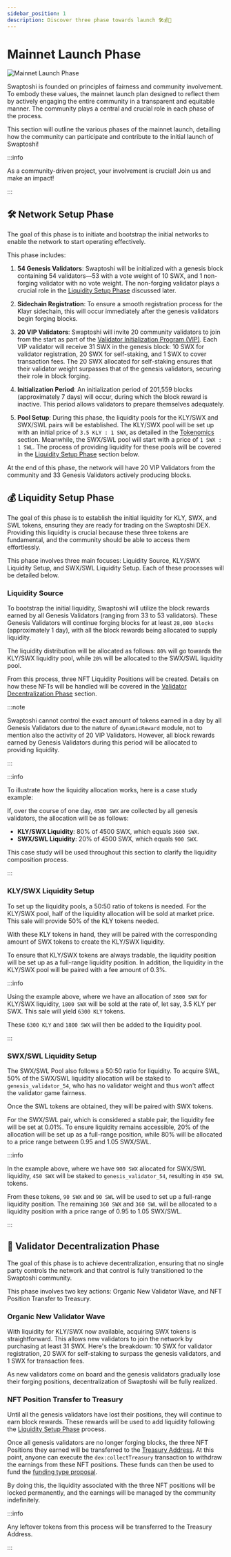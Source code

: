 ```yaml
---
sidebar_position: 1
description: Discover three phase towards launch 🛠️💰🚀
---
```


# Mainnet Launch Phase

![Mainnet Launch Phase](./img/launch-banner.png)

Swaptoshi is founded on principles of fairness and community involvement. To embody these values, the mainnet launch plan designed to reflect them by actively engaging the entire community in a transparent and equitable manner. The community plays a central and crucial role in each phase of the process.

This section will outline the various phases of the mainnet launch, detailing how the community can participate and contribute to the initial launch of Swaptoshi!

:::info

As a community-driven project, your involvement is crucial! Join us and make an impact!

:::

## 🛠️ Network Setup Phase

The goal of this phase is to initiate and bootstrap the initial networks to enable the network to start operating effectively.

This phase includes:

1. **54 Genesis Validators**: Swaptoshi will be initialized with a genesis block containing 54 validators—53 with a vote weight of 10 SWX, and 1 non-forging validator with no vote weight. The non-forging validator plays a crucial role in the [Liquidity Setup Phase](#-liquidity-setup-phase) discussed later.

2. **Sidechain Registration**: To ensure a smooth registration process for the Klayr sidechain, this will occur immediately after the genesis validators begin forging blocks.

3. **20 VIP Validators**: Swaptoshi will invite 20 community validators to join from the start as part of the [Validator Initialization Program (VIP)](./vip). Each VIP validator will receive 31 SWX in the genesis block: 10 SWX for validator registration, 20 SWX for self-staking, and 1 SWX to cover transaction fees. The 20 SWX allocated for self-staking ensures that their validator weight surpasses that of the genesis validators, securing their role in block forging.

4. **Initialization Period**: An initialization period of 201,559 blocks (approximately 7 days) will occur, during which the block reward is inactive. This period allows validators to prepare themselves adequately.

5. **Pool Setup**: During this phase, the liquidity pools for the KLY/SWX and SWX/SWL pairs will be established. The KLY/SWX pool will be set up with an initial price of `3.5 KLY : 1 SWX`, as detailed in the [Tokenomics](../introduction/tokenomics#initial-price) section. Meanwhile, the SWX/SWL pool will start with a price of `1 SWX : 1 SWL`. The process of providing liquidity for these pools will be covered in the [Liquidity Setup Phase](#swxswl-liquidity-setup) section below.

At the end of this phase, the network will have 20 VIP Validators from the community and 33 Genesis Validators actively producing blocks.

## 💰 Liquidity Setup Phase

The goal of this phase is to establish the initial liquidity for KLY, SWX, and SWL tokens, ensuring they are ready for trading on the Swaptoshi DEX. Providing this liquidity is crucial because these three tokens are fundamental, and the community should be able to access them effortlessly.

This phase involves three main focuses: Liquidity Source, KLY/SWX Liquidity Setup, and SWX/SWL Liquidity Setup. Each of these processes will be detailed below.

### Liquidity Source

To bootstrap the initial liquidity, Swaptoshi will utilize the block rewards earned by all Genesis Validators (ranging from 33 to 53 validators). These Genesis Validators will continue forging blocks for at least `28,800 blocks` (approximately 1 day), with all the block rewards being allocated to supply liquidity.

The liquidity distribution will be allocated as follows: `80%` will go towards the KLY/SWX liquidity pool, while `20%` will be allocated to the SWX/SWL liquidity pool.

From this process, three NFT Liquidity Positions will be created. Details on how these NFTs will be handled will be covered in the [Validator Decentralization Phase](#-validator-decentralization-phase) section.

:::note

Swaptoshi cannot control the exact amount of tokens earned in a day by all Genesis Validators due to the nature of `dynamicReward` module, not to mention also the activity of 20 VIP Validators. However, all block rewards earned by Genesis Validators during this period will be allocated to providing liquidity.

:::

:::info

To illustrate how the liquidity allocation works, here is a case study example:

If, over the course of one day, `4500 SWX` are collected by all genesis validators, the allocation will be as follows:

- **KLY/SWX Liquidity**: 80% of 4500 SWX, which equals `3600 SWX`.
- **SWX/SWL Liquidity**: 20% of 4500 SWX, which equals `900 SWX`.

This case study will be used throughout this section to clarify the liquidity composition process.

:::

### KLY/SWX Liquidity Setup

To set up the liquidity pools, a 50:50 ratio of tokens is needed. For the KLY/SWX pool, half of the liquidity allocation will be sold at market price. This sale will provide 50% of the KLY tokens needed.

With these KLY tokens in hand, they will be paired with the corresponding amount of SWX tokens to create the KLY/SWX liquidity.

To ensure that KLY/SWX tokens are always tradable, the liquidity position will be set up as a full-range liquidity position. In addition, the liquidity in the KLY/SWX pool will be paired with a fee amount of 0.3%.

:::info

Using the example above, where we have an allocation of `3600 SWX` for KLY/SWX liquidity, `1800 SWX` will be sold at the rate of, let say, 3.5 KLY per SWX. This sale will yield `6300 KLY` tokens.

These `6300 KLY` and `1800 SWX` will then be added to the liquidity pool.

:::

### SWX/SWL Liquidity Setup

The SWX/SWL Pool also follows a 50:50 ratio for liquidity. To acquire SWL, 50% of the SWX/SWL liquidity allocation will be staked to `genesis_validator_54`, who has no validator weight and thus won't affect the validator game fairness.

Once the SWL tokens are obtained, they will be paired with SWX tokens.

For the SWX/SWL pair, which is considered a stable pair, the liquidity fee will be set at 0.01%. To ensure liquidity remains accessible, 20% of the allocation will be set up as a full-range position, while 80% will be allocated to a price range between 0.95 and 1.05 SWX/SWL.

:::info

In the example above, where we have `900 SWX` allocated for SWX/SWL liquidity, `450 SWX` will be staked to `genesis_validator_54`, resulting in `450 SWL` tokens.

From these tokens, `90 SWX` and `90 SWL` will be used to set up a full-range liquidity position. The remaining `360 SWX` and `360 SWL` will be allocated to a liquidity position with a price range of 0.95 to 1.05 SWX/SWL.

:::

## 🚀 Validator Decentralization Phase

The goal of this phase is to achieve decentralization, ensuring that no single party controls the network and that control is fully transitioned to the Swaptoshi community.

This phase involves two key actions: Organic New Validator Wave, and NFT Position Transfer to Treasury.

### Organic New Validator Wave

With liquidity for KLY/SWX now available, acquiring SWX tokens is straightforward. This allows new validators to join the network by purchasing at least 31 SWX. Here's the breakdown: 10 SWX for validator registration, 20 SWX for self-staking to surpass the genesis validators, and 1 SWX for transaction fees.

As new validators come on board and the genesis validators gradually lose their forging positions, decentralization of Swaptoshi will be fully realized.

### NFT Position Transfer to Treasury

Until all the genesis validators have lost their positions, they will continue to earn block rewards. These rewards will be used to add liquidity following the [Liquidity Setup Phase](#-liquidity-setup-phase) process.

Once all genesis validators are no longer forging blocks, the three NFT Positions they earned will be transferred to the [Treasury Address](../introduction/governance#address). At this point, anyone can execute the `dex:collectTreasury` transaction to withdraw the earnings from these NFT positions. These funds can then be used to fund the [funding type proposal](../introduction/governance#funding).

By doing this, the liquidity associated with the three NFT positions will be locked permanently, and the earnings will be managed by the community indefinitely.

:::info

Any leftover tokens from this process will be transferred to the Treasury Address.

:::
